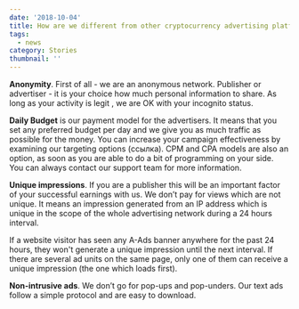 ```yaml
---
date: '2018-10-04'
title: How are we different from other cryptocurrency advertising platforms?
tags:
  - news
category: Stories
thumbnail: ''
---
```

**Anonymity**. First of all - we are an anonymous network. Publisher or advertiser - it is your choice how much personal information to share. As long as your activity is legit , we are OK with your incognito status.

**Daily Budget** is our payment model for the advertisers. It means that you set any preferred budget per day and we give you as much traffic as possible for the money. You can increase your campaign effectiveness by examining our targeting options (ссылка). CPM and CPA models are also an option, as soon as you are able to do a bit of programming on your side. You can always contact our support team for more information.

**Unique impressions**. If you are a publisher this will be an important factor of your successful earnings with us. We don’t pay for views which are not unique. It means an impression generated from an IP address which is unique in the scope of the whole advertising network during a 24 hours interval.

If a website visitor has seen any A-Ads banner anywhere for the past 24 hours, they won't generate a unique impression until the next interval. If there are several ad units on the same page, only one of them can receive a unique impression (the one which loads first).

**Non-intrusive ads**. We don’t go for pop-ups and pop-unders. Our text ads follow a simple protocol and are easy to download.
